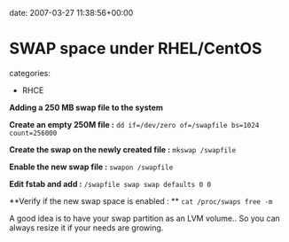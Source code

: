 


date: 2007-03-27 11:38:56+00:00


# SWAP space under RHEL/CentOS

categories:
- RHCE


**Adding a 250 MB swap file to the system**

**Create an empty 250M file :**
`dd if=/dev/zero of=/swapfile bs=1024 count=256000`

**Create the swap on the newly created file :**
`mkswap /swapfile`

**Enable the new swap file :**
`swapon /swapfile`

**Edit fstab and add :**
`/swapfile swap swap defaults 0 0`

**Verify if the new swap space is enabled : **
`cat /proc/swaps
free -m`

A good idea is to have your swap partition as an LVM volume.. So you can always resize it if your needs are growing.
